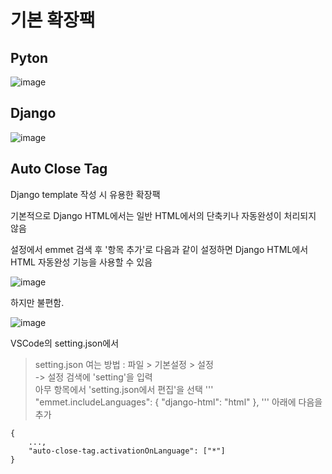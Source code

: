 # 기본 확장팩
## Pyton

![image](https://github.com/tiblo/Django_edu/assets/34559256/b3bc83d5-9587-4769-ae9b-ec598bcb6079)

## Django

![image](https://github.com/tiblo/Django_edu/assets/34559256/35f52596-e398-43d8-ba82-f289bb6ce1a7)

## Auto Close Tag
Django template 작성 시 유용한 확장팩

기본적으로 Django HTML에서는 일반 HTML에서의 단축키나 자동완성이 처리되지 않음

설정에서 emmet 검색 후 '항목 추가'로 다음과 같이 설정하면 Django HTML에서 HTML 자동완성 기능을 사용할 수 있음

![image](https://github.com/tiblo/Django_edu/assets/34559256/6f61912a-def3-468c-b666-ed7ddbf45275)

하지만 불편함.

![image](https://github.com/tiblo/Django_edu/assets/34559256/fafe6d22-e38f-48c0-bf76-92cf26213fc2)

VSCode의 setting.json에서
> setting.json 여는 방법 : 파일 > 기본설정 > 설정<br>
-> 설정 검색에 'setting'을 입력<br>
아무 항목에서 'setting.json에서 편집'을 선택
'''
"emmet.includeLanguages": {
        "django-html": "html"
    },
'''
아래에 다음을 추가
```
{
    ...,
    "auto-close-tag.activationOnLanguage": ["*"]
}
```


